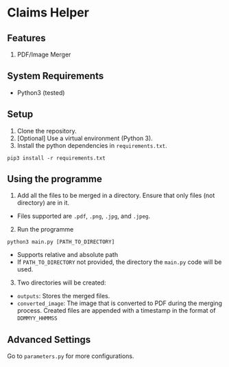 # Claims Helper

## Features

1. PDF/Image Merger

## System Requirements
- Python3 (tested)

## Setup

1. Clone the repository.
2. [Optional] Use a virtual environment (Python 3).
3. Install the python dependencies in `requirements.txt`.
```
pip3 install -r requirements.txt
```

## Using the programme
1. Add all the files to be merged in a directory. Ensure that only files (not directory) are in it.
- Files supported are `.pdf`, `.png`, `.jpg`, and `.jpeg`.
2. Run the programme
``` 
python3 main.py [PATH_TO_DIRECTORY]
```
- Supports relative and absolute path
- If `PATH_TO_DIRECTORY` not provided, the directory the `main.py` code will be used.
3. Two directories will be created:
- `outputs`: Stores the merged files.
- `converted_image`: The image that is converted to PDF during the merging process.
Created files are appended with a timestamp in the format of `DDMMYY_HHMMSS`

## Advanced Settings
Go to `parameters.py` for more configurations.